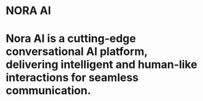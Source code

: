 # NORA AI
# Nora AI is a cutting-edge conversational AI platform, delivering intelligent and human-like interactions for seamless communication.